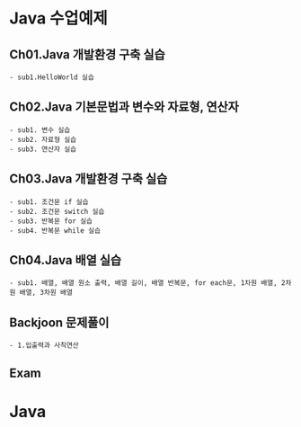 # Java 수업예제

## Ch01.Java 개발환경 구축 실습
    - sub1.HelloWorld 실습
## Ch02.Java 기본문법과 변수와 자료형, 연산자
    - sub1. 변수 실습
    - sub2. 자료형 실습
    - sub3. 연산자 실습
## Ch03.Java 개발환경 구축 실습
    - sub1. 조건문 if 실습
    - sub2. 조건문 switch 실습
    - sub3. 반복문 for 실습
    - sub4. 반복문 while 실습
## Ch04.Java 배열 실습
    - sub1. 배열, 배열 원소 출력, 배열 길이, 배열 반복문, for each문, 1차원 배열, 2차원 배열, 3차원 배열
## Backjoon 문제풀이
    - 1.입출력과 사칙연산
## Exam


# Java
